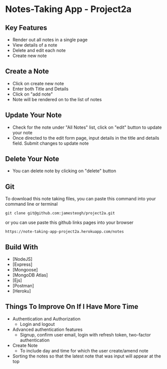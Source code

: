 # Notes-Taking App - Project2a

## Key Features

- Render out all notes in a single page
- View details of a note
- Delete and edit each note
- Create new note

## Create a Note

- Click on create new note
- Enter both Title and Details
- Click on "add note"
- Note will be rendered on to the list of notes

## Update Your Note

- Check for the note under "All Notes" list, click on "edit" button to update your note
- Once directed to the edit form page, input details in the title and details field. Submit changes to update note

## Delete Your Note

- You can delete note by clicking on "delete" button

## Git

To download this note taking files, you can paste this command into your command line or terminal

    git clone git@github.com:jamesteogh/project2a.git

or you can use paste this github links pages into your browser

    https://note-taking-app-project2a.herokuapp.com/notes

## Build With

- [NodeJS]
- [Express]
- [Mongoose]
- [MongoDB Atlas]
- [Ejs]
- [Postman]
- [Heroku]

## Things To Improve On If I Have More Time

- Authentication and Authorization
  - Login and logout
- Advanced authentication features
  - Signup, confirm user email, login with refresh token, two-factor authentication
- Create Note
  - To include day and time for which the user create/amend note
- Sorting the notes so that the latest note that was input will appear at the top
